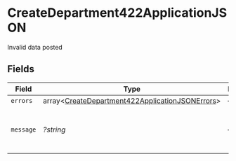 # CreateDepartment422ApplicationJSON

Invalid data posted


## Fields

| Field                                                                                                                  | Type                                                                                                                   | Required                                                                                                               | Description                                                                                                            | Example                                                                                                                |
| ---------------------------------------------------------------------------------------------------------------------- | ---------------------------------------------------------------------------------------------------------------------- | ---------------------------------------------------------------------------------------------------------------------- | ---------------------------------------------------------------------------------------------------------------------- | ---------------------------------------------------------------------------------------------------------------------- |
| `errors`                                                                                                               | array<[CreateDepartment422ApplicationJSONErrors](../../models/operations/CreateDepartment422ApplicationJSONErrors.md)> | :heavy_minus_sign:                                                                                                     | N/A                                                                                                                    |                                                                                                                        |
| `message`                                                                                                              | *?string*                                                                                                              | :heavy_minus_sign:                                                                                                     | N/A                                                                                                                    | The given data was invalid.                                                                                            |